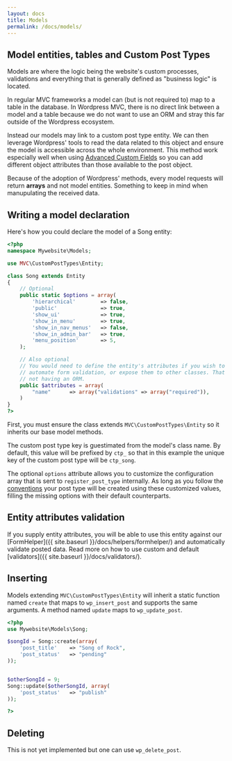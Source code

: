 ```yaml
---
layout: docs
title: Models
permalink: /docs/models/
---
```


## Model entities, tables and Custom Post Types

Models are where the logic being the website's custom processes, validations and everything that is generally defined as "business logic" is located.

In regular MVC frameworks a model can (but is not required to) map to a table in the database. In Wordpress MVC, there is no direct link between a model and a table because we do not want to use an ORM and stray this far outside of the Wordpress ecosystem.

Instead our models may link to a custom post type entity. We can then leverage Wordpress' tools to read the data related to this object and ensure the model is accessible across the whole environment. This method work especially well when using [Advanced Custom Fields](http://www.advancedcustomfields.com/) so you can add different object attributes than those available to the post object.

Because of the adoption of Wordpress' methods, every model requests will return __arrays__ and not model entities. Something to keep in mind when manupulating the received data.

## Writing a model declaration

Here's how you could declare the model of a Song entity:

~~~ php
<?php
namespace Mywebsite\Models;

use MVC\CustomPostTypes\Entity;

class Song extends Entity
{
    // Optional
    public static $options = array(
        'hierarchical'        => false,
        'public'              => true,
        'show_ui'             => true,
        'show_in_menu'        => true,
        'show_in_nav_menus'   => false,
        'show_in_admin_bar'   => true,
        'menu_position'       => 5,
    );

    // Also optional
    // You would need to define the entity's attributes if you wish to
    // automate form validation, or expose them to other classes. That is the cost of
    // not having an ORM.
    public $attributes = array(
        "name"      => array("validations" => array("required")),
    )
}
?>
~~~

First, you must ensure the class extends `MVC\CustomPostTypes\Entity` so it inherits our base model methods.

The custom post type key is guestimated from the model's class name. By default, this value will be prefixed by `ctp_` so that in this example the unique key of the custom post type will be `ctp_song`.

The optional `options` attribute allows you to customize the configuration array that is sent to `register_post_type` internally. As long as you follow the [conventions](http://codex.wordpress.org/Function_Reference/register_post_type) your post type will be created using these customized values, filling the missing options with their default counterparts.

## Entity attributes validation

If you supply entity attributes, you will be able to use this entity against our [FormHelper]({{ site.baseurl }}/docs/helpers/formhelper/) and automatically validate posted data. Read more on how to use custom and default [validators]({{ site.baseurl }}/docs/validators/).

## Inserting

Models extending `MVC\CustomPostTypes\Entity` will inherit a static function named `create` that maps to `wp_insert_post` and supports the same arguments. A method named `update` maps to `wp_update_post`.

~~~ php
<?php
use Mywebsite\Models\Song;

$songId = Song::create(array(
    'post_title'    => "Song of Rock",
    'post_status'   => "pending"
));


$otherSongId = 9;
Song::update($otherSongId, array(
    'post_status'   => "publish"
));

?>
~~~

## Deleting

This is not yet implemented but one can use `wp_delete_post`.
